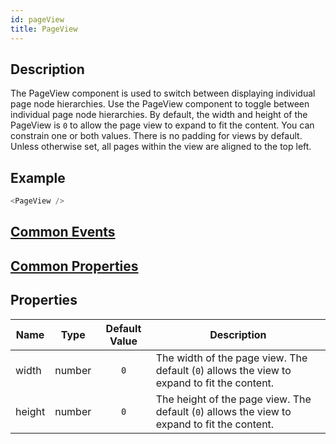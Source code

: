```yaml
---
id: pageView
title: PageView
---
```

## Description
The PageView component is used to switch between displaying individual page node hierarchies. Use the PageView component to toggle between individual page node hierarchies. By default, the width and height of the PageView is `0` to allow the page view to expand to fit the content. You can constrain one or both values. There is no padding for views by default. Unless otherwise set, all pages within the view are aligned to the top left.

## Example

```javascript
<PageView />
```

## [Common Events](../types/Events.md)

## [Common Properties](../types/Properties.md)

## Properties

| Name   | Type   | Default Value | Description                                                                      |
| ------ | ------ | :-----------: | -------------------------------------------------------------------------------- |
| width  | number |      `0`      | The width of the page view. The default (`0`) allows the view to expand to fit the content.  |
| height | number |      `0`      | The height of the page view. The default (`0`) allows the view to expand to fit the content. |
